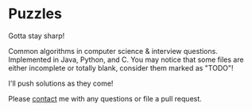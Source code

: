 Puzzles
=======
Gotta stay sharp!

Common algorithms in computer science &amp; interview questions. Implemented in Java, Python, and C.
You may notice that some files are either incomplete or totally blank, consider them marked as "TODO"!

I'll push solutions as they come!

Please [contact](http://lucasou.com) me with any questions or file a pull request.

